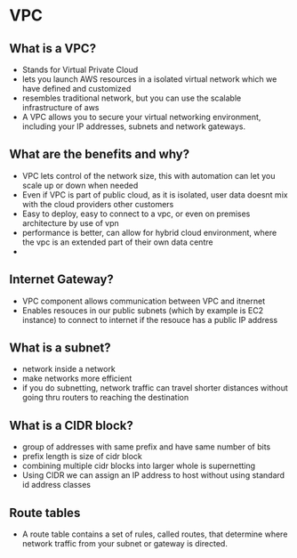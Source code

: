 # VPC

## What is a VPC?

* Stands for Virtual Private Cloud
* lets you launch AWS resources in a isolated virtual network which we have defined and customized
* resembles traditional network, but you can use the scalable infrastructure of aws
* A VPC allows you to secure your virtual networking environment, including your IP addresses, subnets and network gateways.



## What are the benefits and why?
* VPC lets control of the network size, this with automation can let you scale up or down when needed
* Even if VPC is part of public cloud, as it is isolated, user data doesnt mix with the cloud providers other customers
* Easy to deploy, easy to connect to a vpc, or even on premises architecture by use of vpn
* performance is better, can allow for hybrid cloud environment, where the vpc is an extended part of their own data centre
* 


## Internet Gateway?
* VPC component allows communication between VPC and itnernet
* Enables resouces in  our public subnets (which by example is EC2 instance) to connect to internet if the resouce has a
public IP address



## What is a subnet?
* network inside a network
* make networks more efficient
* if you do subnetting, network traffic can travel shorter distances without going thru routers to reaching the destination



## What is a CIDR block?
* group of addresses with same prefix and have same number of bits
* prefix length is size of cidr block
* combining multiple cidr blocks into larger whole is supernetting
* Using CIDR we can assign an IP address to host without using standard id address classes

## Route tables
* A route table contains a set of rules, 
called routes, that determine where network traffic from your subnet or gateway is directed.
